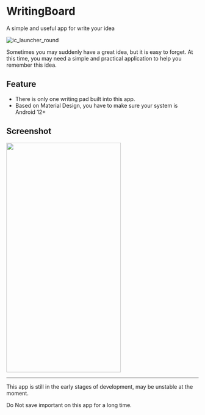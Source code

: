 # WritingBoard
A simple and useful app for write your idea

![ic_launcher_round](https://github.com/Z-Siqi/WritingBoard/assets/77391690/56f0a408-d46b-4f6e-b3a0-18372d1f80c4)

Sometimes you may suddenly have a great idea, but it is easy to forget. At this time, you may need a simple and practical application to help you remember this idea.

## Feature

* There is only one writing pad built into this app.
* Based on Material Design, you have to make sure your system is Android 12+

## Screenshot

<img src="https://github.com/Z-Siqi/WritingBoard/assets/77391690/b4c13803-9f95-4336-9fe2-f75053d263e0" width="300" height="600">

****

This app is still in the early stages of development, may be unstable at the moment.

Do Not save important on this app for a long time.
